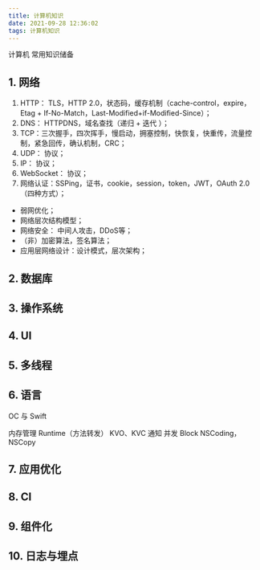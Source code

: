 ```yaml
---
title: 计算机知识
date: 2021-09-28 12:36:02
tags: 计算机知识
---
```


计算机 常用知识储备

## 1. 网络

1. HTTP： TLS，HTTP 2.0，状态码，缓存机制（cache-control，expire，Etag + If-No-Match，Last-Modified+if-Modified-Since）；
2. DNS： HTTPDNS，域名查找（递归 + 迭代 ）；
3. TCP：三次握手，四次挥手，慢启动，拥塞控制，快恢复，快重传，流量控制，紧急回传，确认机制，CRC；
4. UDP： 协议；
5. IP： 协议；
6. WebSocket： 协议；
7. 网络认证：SSPing，证书，cookie，session，token，JWT，OAuth 2.0（四种方式）；

* 弱网优化；
* 网络层次结构模型；
* 网络安全： 中间人攻击，DDoS等；
* （非）加密算法，签名算法；
* 应用层网络设计：设计模式，层次架构；

## 2. 数据库

## 3. 操作系统

## 4. UI

## 5. 多线程

## 6. 语言

OC 与 Swift

内存管理
Runtime（方法转发）
KVO、KVC
通知
并发
Block
NSCoding，NSCopy

## 7. 应用优化

## 8. CI

## 9. 组件化

## 10. 日志与埋点

